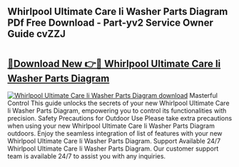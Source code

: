 ## Whirlpool Ultimate Care Ii Washer Parts Diagram PDf Free Download - Part-yv2 Service Owner Guide cvZZJ

# <h2><a href="http://dfkahh.blite.top/?on=Whirlpool+Ultimate+Care+Ii+Washer+Parts+Diagram">🔗Download New 👉🔴 Whirlpool Ultimate Care Ii Washer Parts Diagram</a></h2>

[![Whirlpool Ultimate Care Ii Washer Parts Diagram download](https://i.imgur.com/lujVjoI.png)](http://dfkahh.blite.top/?on=Whirlpool+Ultimate+Care+Ii+Washer+Parts+Diagram)
Masterful Control This guide unlocks the secrets of your new Whirlpool Ultimate Care Ii Washer Parts Diagram, empowering you to control its functionalities with precision. Safety Precautions for Outdoor Use Please take extra precautions when using your new Whirlpool Ultimate Care Ii Washer Parts Diagram outdoors. Enjoy the seamless integration of list of features with your new Whirlpool Ultimate Care Ii Washer Parts Diagram. Support Available 24/7 Whirlpool Ultimate Care Ii Washer Parts Diagram. Our customer support team is available 24/7 to assist you with any inquiries.
